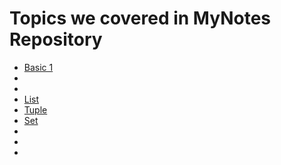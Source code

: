 # Topics we covered in MyNotes Repository 


- [Basic 1](Basics%201.ipynb)
-
-
- [List](List.ipynb)
- [Tuple](Tuples.ipynb)
- [Set](Set.ipynb)
-
-
-